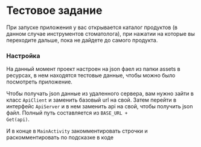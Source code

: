 # Тестовое задание
При запуске приложения у вас открывается каталог продуктов (в данном случае инструментов стоматолога),
при нажатии на которые вы переходите дальше, пока не дайдете до самого продукта.

### Настройка
На данный момент проект настроен на json фаел из папки assets в ресурсах, в нем находятся тестовые данные, чтобы 
можно было посмотреть приложение.

Чтобы получать json данные из удаленного сервера, вам нужно зайти в класс <code>ApiClient</code>
и заменить базовый url на свой. Затем перейти в интерфейс <code>ApiServer</code> и в нем заменить
api на свой, чтобы получить json файл. Полный путь составляется из <code>BASE_URL + Get(api)</code>.

И в конце в <code>MainActivity</code> закомментировать строчки и раскомментировать по подсказке в коде